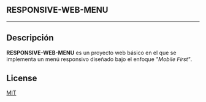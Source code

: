 ## RESPONSIVE-WEB-MENU
___

## Descripción

**RESPONSIVE-WEB-MENU** es un proyecto web básico en el que se implementa un menú responsivo diseñado bajo el enfoque *"Mobile First"*.

## License

[MIT](https://choosealicense.com/licenses/mit/)